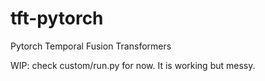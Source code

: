 # tft-pytorch
Pytorch Temporal Fusion Transformers

WIP: check custom/run.py for now. It is working but messy.